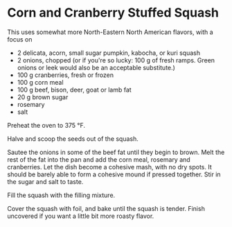 # Corn and Cranberry Stuffed Squash

This uses somewhat more North-Eastern North American flavors, with a focus on 

- 2 delicata, acorn, small sugar pumpkin, kabocha, or kuri squash
- 2 onions, chopped (or if you're so lucky: 100 g of fresh ramps. Green onions
  or leek would also be an acceptable substitute.)
- 100 g cranberries, fresh or frozen
- 100 g corn meal
- 100 g beef, bison, deer, goat or lamb fat
- 20 g brown sugar
- rosemary
- salt

Preheat the oven to 375 °F.

Halve and scoop the seeds out of the squash.

Sautee the onions in some of the beef fat until they begin to brown. Melt the
rest of the fat into the pan and add the corn meal, rosemary and cranberries.
Let the dish become a cohesive mash, with no dry spots. It should be barely
able to form a cohesive mound if pressed together. Stir in the sugar and salt
to taste.

Fill the squash with the filling mixture. 

Cover the squash with foil, and bake until the squash is tender. Finish
uncovered if you want a little bit more roasty flavor.

